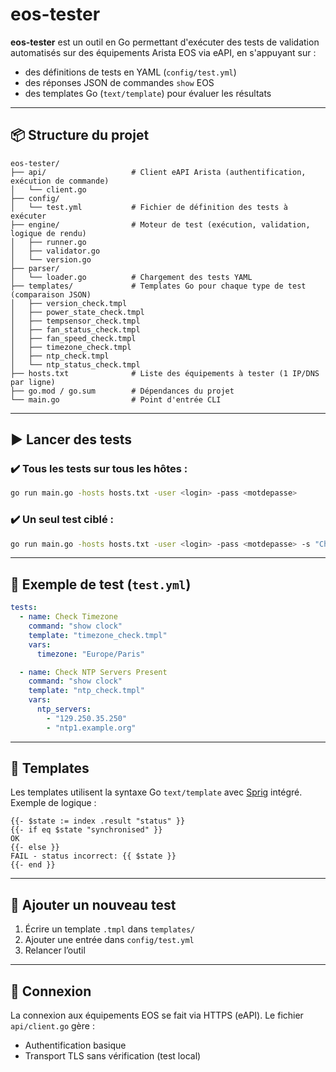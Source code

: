 # eos-tester

**eos-tester** est un outil en Go permettant d'exécuter des tests de validation automatisés sur des équipements Arista EOS via eAPI, en s'appuyant sur :
- des définitions de tests en YAML (`config/test.yml`)
- des réponses JSON de commandes `show` EOS
- des templates Go (`text/template`) pour évaluer les résultats

---

## 📦 Structure du projet

```
eos-tester/
├── api/                   # Client eAPI Arista (authentification, exécution de commande)
│   └── client.go
├── config/
│   └── test.yml           # Fichier de définition des tests à exécuter
├── engine/                # Moteur de test (exécution, validation, logique de rendu)
│   ├── runner.go
│   ├── validator.go
│   └── version.go
├── parser/
│   └── loader.go          # Chargement des tests YAML
├── templates/             # Templates Go pour chaque type de test (comparaison JSON)
│   ├── version_check.tmpl
│   ├── power_state_check.tmpl
│   ├── tempsensor_check.tmpl
│   ├── fan_status_check.tmpl
│   ├── fan_speed_check.tmpl
│   ├── timezone_check.tmpl
│   ├── ntp_check.tmpl
│   └── ntp_status_check.tmpl
├── hosts.txt              # Liste des équipements à tester (1 IP/DNS par ligne)
├── go.mod / go.sum        # Dépendances du projet
└── main.go                # Point d'entrée CLI
```

---

## ▶️ Lancer des tests

### ✔️ Tous les tests sur tous les hôtes :
```bash
go run main.go -hosts hosts.txt -user <login> -pass <motdepasse>
```

### ✔️ Un seul test ciblé :
```bash
go run main.go -hosts hosts.txt -user <login> -pass <motdepasse> -s "Check Timezone"
```

---

## 🧪 Exemple de test (`test.yml`)

```yaml
tests:
  - name: Check Timezone
    command: "show clock"
    template: "timezone_check.tmpl"
    vars:
      timezone: "Europe/Paris"

  - name: Check NTP Servers Present
    command: "show clock"
    template: "ntp_check.tmpl"
    vars:
      ntp_servers:
        - "129.250.35.250"
        - "ntp1.example.org"
```

---

## 🧰 Templates

Les templates utilisent la syntaxe Go `text/template` avec [Sprig](https://masterminds.github.io/sprig/) intégré. Exemple de logique :

```gotmpl
{{- $state := index .result "status" }}
{{- if eq $state "synchronised" }}
OK
{{- else }}
FAIL - status incorrect: {{ $state }}
{{- end }}
```

---

## 🧩 Ajouter un nouveau test

1. Écrire un template `.tmpl` dans `templates/`
2. Ajouter une entrée dans `config/test.yml`
3. Relancer l’outil

---

## 🔐 Connexion

La connexion aux équipements EOS se fait via HTTPS (eAPI). Le fichier `api/client.go` gère :
- Authentification basique
- Transport TLS sans vérification (test local)
